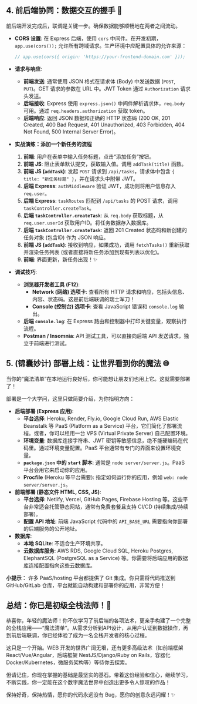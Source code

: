 
## 4. 前后端协同：数据交互的握手 🤝

前后端开发完成后，联调是关键一步。确保数据能够顺畅地在两者之间流动。

*   **CORS 设置**: 在 Express 后端，使用 `cors` 中间件。在开发初期，`app.use(cors());` 允许所有跨域请求。生产环境中应配置具体的允许来源：
    ```javascript
    // app.use(cors({ origin: 'https://your-frontend-domain.com' }));
    ```
*   **请求与响应**:
    *   **前端发送**: 通常使用 JSON 格式在请求体 (Body) 中发送数据 (`POST`, `PUT`)。GET 请求的参数在 URL 中。JWT Token 通过 `Authorization` 请求头发送。
    *   **后端接收**: Express 使用 `express.json()` 中间件解析请求体，`req.body` 可用。通过 `req.headers.authorization` 获取 token。
    *   **后端响应**: 返回 JSON 数据和正确的 HTTP 状态码 (200 OK, 201 Created, 400 Bad Request, 401 Unauthorized, 403 Forbidden, 404 Not Found, 500 Internal Server Error)。
*   **实战演练：添加一个新任务的流程**
    1.  **前端**: 用户在表单中输入任务标题，点击“添加任务”按钮。
    2.  **前端 JS**: 阻止表单默认提交，获取输入值。调用 `addTask(title)` 函数。
    3.  **前端 JS (`addTask`)**: 发起 `POST` 请求到 `/api/tasks`，请求体中包含 `{ title: "新任务标题" }`，并在请求头中附带 JWT。
    4.  **后端 Express**: `authMiddleware` 验证 JWT，成功则将用户信息存入 `req.user`。
    5.  **后端 Express**: `taskRoutes` 匹配到 `/api/tasks` 的 POST 请求，调用 `taskController.createTask`。
    6.  **后端 `taskController.createTask`**: 从 `req.body` 获取标题，从 `req.user.userId` 获取用户ID。将任务数据存入数据库。
    7.  **后端 `taskController.createTask`**: 返回 201 Created 状态码和新创建的任务对象 (包含ID) 作为 JSON 响应。
    8.  **前端 JS (`addTask`)**: 接收到响应，如果成功，调用 `fetchTasks()` 重新获取并渲染任务列表 (或者直接将新任务添加到现有列表以优化)。
    9.  **前端**: 界面更新，新任务出现！✨

*   **调试技巧**:
    *   **浏览器开发者工具 (F12)**:
        *   **Network (网络) 选项卡**: 查看所有 HTTP 请求和响应，包括头信息、内容、状态码。这是前后端联调的瑞士军刀！
        *   **Console (控制台) 选项卡**: 查看 JavaScript 错误和 `console.log` 输出。
    *   **后端 `console.log`**: 在 Express 路由和控制器中打印关键变量，观察执行流程。
    *   **Postman / Insomnia**: API 测试工具，可以直接向后端 API 发送请求，独立于前端进行测试。

## 5. (锦囊妙计) 部署上线：让世界看到你的魔法 🌐

当你的“魔法清单”在本地运行良好后，你可能想让朋友们也用上它。这就需要部署了！

部署是一个大学问，这里只做简要介绍，为你指明方向：

*   **后端部署 (Express 应用)**:
    *   **平台选择**: Heroku, Render, Fly.io, Google Cloud Run, AWS Elastic Beanstalk 等 PaaS (Platform as a Service) 平台，它们简化了部署流程。或者，你可以租用一台 VPS (Virtual Private Server) 自己配置环境。
    *   **环境变量**: 数据库连接字符串、JWT 密钥等敏感信息，绝不能硬编码在代码里。通过环境变量配置。PaaS 平台通常有专门的界面来设置环境变量。
    *   **`package.json` 中的 `start` 脚本**: 通常是 `node server/server.js`。PaaS 平台会用它来启动你的应用。
    *   **Procfile** (Heroku 等平台需要): 指定如何运行你的应用，例如 `web: node server/server.js`。
*   **前端部署 (静态文件 HTML, CSS, JS)**:
    *   **平台选择**: Netlify, Vercel, GitHub Pages, Firebase Hosting 等。这些平台非常适合托管静态网站，通常有免费套餐且支持 CI/CD (持续集成/持续部署)。
    *   **配置 API 地址**: 前端 JavaScript 代码中的 `API_BASE_URL` 需要指向你部署的后端服务的公开地址。
*   **数据库**:
    *   **本地 SQLite**: 不适合生产环境共享。
    *   **云数据库服务**: AWS RDS, Google Cloud SQL, Heroku Postgres, ElephantSQL (PostgreSQL as a Service) 等。你需要将后端应用的数据库连接配置指向这些云数据库。

<div class="tip-box">
<p><strong>小提示：</strong> 许多 PaaS/hosting 平台都提供了 Git 集成。你只需将代码推送到 GitHub/GitLab 仓库，平台就能自动构建和部署你的应用，非常方便！</p>
</div>

## 总结：你已是初级全栈法师！🎉

恭喜你，年轻的魔法师！你不仅学习了前后端的各项法术，更亲手构建了一个完整的全栈应用——“魔法清单”。从需求分析到API设计，从用户认证到数据操作，再到前后端联调，你已经体验了成为一名全栈开发者的核心过程。

这只是一个开始。WEB 开发的世界广阔无垠，还有更多高级法术（如前端框架 React/Vue/Angular，后端框架 NestJS/Django/Ruby on Rails，容器化 Docker/Kubernetes，微服务架构等）等待你去探索。

但请记住，你现在掌握的基础是最坚实的基石。带着这份经验和信心，继续学习，不断实践，你一定能在这个数字魔法世界中创造出更多令人惊叹的作品！

保持好奇，保持热情，愿你的代码永远没有 Bug，愿你的创意永远闪耀！✨




